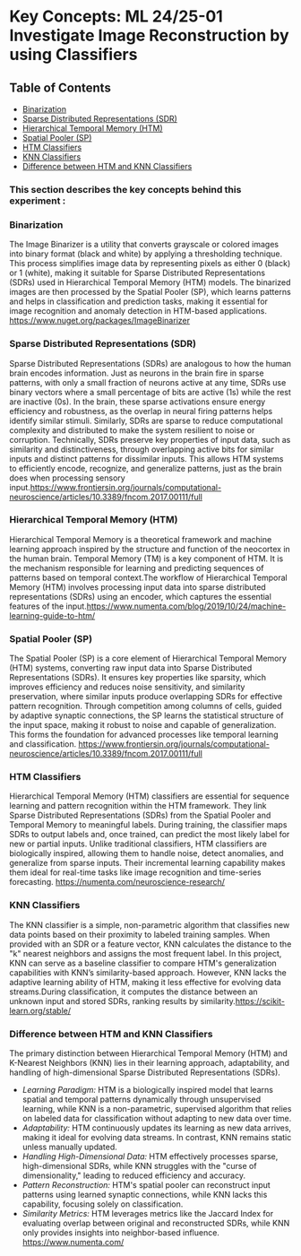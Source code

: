 # Key Concepts: ML 24/25-01 Investigate Image Reconstruction by using Classifiers

## Table of Contents

- [Binarization](#binarization)
- [Sparse Distributed Representations (SDR)](#sparse-distributed-representations-sdr)
- [Hierarchical Temporal Memory (HTM)](#hierarchical-temporal-memory-htm)
- [Spatial Pooler (SP)](#spatial-pooler-sp)
- [HTM Classifiers](#htm-classifiers)
- [KNN Classifiers](#knn-classifiers)
- [Difference between HTM and KNN Classifiers](#difference-between-htm-and-knn-classifiers)

### This section describes the key concepts behind this experiment :

### Binarization
The Image Binarizer is a utility that converts grayscale or colored images into binary format (black and white) by applying a thresholding technique. This process simplifies image data by representing pixels as either 0 (black) or 1 (white), making it suitable for Sparse Distributed Representations (SDRs) used in Hierarchical Temporal Memory (HTM) models. The binarized images are then processed by the Spatial Pooler (SP), which learns patterns and helps in classification and prediction tasks, making it essential for image recognition and anomaly detection in HTM-based applications. https://www.nuget.org/packages/ImageBinarizer

### Sparse Distributed Representations (SDR)

Sparse Distributed Representations (SDRs) are analogous to how the human brain encodes
information. Just as neurons in the brain fire in sparse patterns, with only a small fraction of neurons
active at any time, SDRs use binary vectors where a small percentage of bits are active (1s) while the
rest are inactive (0s). In the brain, these sparse activations ensure energy efficiency and robustness,
as the overlap in neural firing patterns helps identify similar stimuli. Similarly, SDRs are sparse to
reduce computational complexity and distributed to make the system resilient to noise or
corruption. Technically, SDRs preserve key properties of input data, such as similarity and
distinctiveness, through overlapping active bits for similar inputs and distinct patterns for dissimilar
inputs. This allows HTM systems to efficiently encode, recognize, and generalize patterns, just as the
brain does when processing sensory input.https://www.frontiersin.org/journals/computational-neuroscience/articles/10.3389/fncom.2017.00111/full

### Hierarchical Temporal Memory (HTM)

Hierarchical Temporal Memory is a theoretical framework and machine learning approach inspired by the structure and function of the neocortex in the human brain. Temporal Memory (TM) is a key component of HTM. It is the mechanism responsible for learning and predicting sequences of patterns based on temporal context.The workflow of Hierarchical Temporal Memory (HTM) involves processing input data into sparse distributed representations (SDRs) using an encoder, which captures the essential features of the input.https://www.numenta.com/blog/2019/10/24/machine-learning-guide-to-htm/ 

### Spatial Pooler (SP)

The Spatial Pooler (SP) is a core element of Hierarchical Temporal Memory (HTM) systems, converting raw input data into Sparse Distributed Representations (SDRs). It ensures key properties like sparsity, which improves efficiency and reduces noise sensitivity, and similarity preservation, where similar inputs produce overlapping SDRs for effective pattern recognition. Through competition among columns of cells, guided by adaptive synaptic connections, the SP learns the statistical structure of the input space, making it robust to noise and capable of generalization. This forms the foundation for advanced processes like temporal learning and classification. https://www.frontiersin.org/journals/computational-neuroscience/articles/10.3389/fncom.2017.00111/full

### HTM Classifiers
Hierarchical Temporal Memory (HTM) classifiers are essential for sequence learning and pattern recognition within the HTM framework. They link Sparse Distributed Representations (SDRs) from the Spatial Pooler and Temporal Memory to meaningful labels. During training, the classifier maps SDRs to output labels and, once trained, can predict the most likely label for new or partial inputs. Unlike traditional classifiers, HTM classifiers are biologically inspired, allowing them to handle noise, detect anomalies, and generalize from sparse inputs. Their incremental learning capability makes them ideal for real-time tasks like image recognition and time-series forecasting. https://numenta.com/neuroscience-research/

### KNN Classifiers
The KNN classifier is a simple, non-parametric algorithm that classifies new data points based on their proximity to labeled training samples. When provided with an SDR or a feature vector, KNN calculates the distance to the "k" nearest neighbors and assigns the most frequent label. In this project, KNN can serve as a baseline classifier to compare HTM's generalization capabilities with KNN’s similarity-based approach. However, KNN lacks the adaptive learning ability of HTM, making it less effective for evolving data streams.During classification, it computes the distance between an unknown input and stored SDRs, ranking results by similarity.https://scikit-learn.org/stable/ 

### Difference between HTM and KNN Classifiers
The primary distinction between Hierarchical Temporal Memory (HTM) and K-Nearest Neighbors (KNN) lies in their learning approach, adaptability, and handling of high-dimensional Sparse Distributed Representations (SDRs).

- *Learning Paradigm:* HTM is a biologically inspired model that learns spatial and temporal patterns dynamically through unsupervised learning, while KNN is a non-parametric, supervised algorithm that relies on labeled data for classification without adapting to new data over time.
- *Adaptability:* HTM continuously updates its learning as new data arrives, making it ideal for evolving data streams. In contrast, KNN remains static unless manually updated.
- *Handling High-Dimensional Data:* HTM effectively processes sparse, high-dimensional SDRs, while KNN struggles with the "curse of dimensionality," leading to reduced efficiency and accuracy.
- *Pattern Reconstruction:* HTM's spatial pooler can reconstruct input patterns using learned synaptic connections, while KNN lacks this capability, focusing solely on classification.
- *Similarity Metrics:* HTM leverages metrics like the Jaccard Index for evaluating overlap between original and reconstructed SDRs, while KNN only provides insights into neighbor-based influence. https://www.numenta.com/
